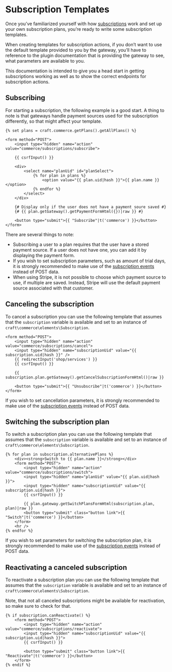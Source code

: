 # Subscription Templates

Once you’ve familiarized yourself with how [subscriptions](subscriptions.md) work and set up your own subscription plans, you’re ready to write some subscription templates.

When creating templates for subscription actions, if you don’t want to use the default template provided to you by the gateway, you’ll have to reference to the plugin documentation that is providing the gateway to see, what parameters are available to you.

This documentation is intended to give you a head start in getting subscriptions working as well as to show the correct endpoints for subscription actions.

## Subscribing

For starting a subscription, the following example is a good start. A thing to note is that gateways handle payment sources used for the subscription differently, so that might affect your template.

```twig
{% set plans = craft.commerce.getPlans().getAllPlans() %}

<form method="POST">
    <input type="hidden" name="action" value="commerce/subscriptions/subscribe">

    {{ csrfInput() }}

    <div>
        <select name="planUid" id="planSelect">
            {% for plan in plans %}
                <option value="{{ plan.uid|hash }}">{{ plan.name }}</option>
            {% endfor %}
        </select>
    </div>

    {# Display only if the user does not have a payment soure saved #}
    {# {{ plan.getGateway().getPaymentFormHtml({})|raw }} #}

    <button type="submit">{{ "Subscribe"|t('commerce') }}</button>
</form>
```

There are several things to note:

- Subscribing a user to a plan requires that the user have a stored payment source. If a user does not have one, you can add it by displaying the payment form.
- If you wish to set subscription parameters, such as amount of trial days, it is strongly recommended to make use of the [subscription events](events.md#beforecreatesubscription) instead of POST data.
- When using Stripe, it is not possible to choose which payment source to use, if multiple are saved. Instead, Stripe will use the default payment source associated with that customer.

## Canceling the subscription

To cancel a subscription you can use the following template that assumes that the `subscription` variable is available and set to an instance of `craft\commerce\elements\Subscription`.

```twig
<form method="POST">
    <input type="hidden" name="action" value="commerce/subscriptions/cancel">
    <input type="hidden" name="subscriptionUid" value="{{ subscription.uid|hash }}" />
    {{ redirectInput('shop/services') }}
    {{ csrfInput() }}

    {{ subscription.plan.getGateway().getCancelSubscriptionFormHtml()|raw }}

    <button type="submit">{{ "Unsubscribe"|t('commerce') }}</button>
</form>
```

If you wish to set cancellation parameters, it is strongly recommended to make use of the [subscription events](events.md#beforecancelsubscription) instead of POST data.

## Switching the subscription plan

To switch a subscription plan you can use the following template that assumes that the `subscription` variable is available and set to an instance of `craft\commerce\elements\Subscription`.

```twig
{% for plan in subscription.alternativePlans %}
    <div><strong>Switch to {{ plan.name }}</strong></div>
    <form method="POST">
        <input type="hidden" name="action" value="commerce/subscriptions/switch">
        <input type="hidden" name="planUid" value="{{ plan.uid|hash }}">
        <input type="hidden" name="subscriptionUid" value="{{ subscription.uid|hash }}">
        {{ csrfInput() }}

        {{ plan.gateway.getSwitchPlansFormHtml(subscription.plan, plan)|raw }}
        <button type="submit" class="button link">{{ "Switch"|t('commerce') }}</button>
    </form>
    <hr />
{% endfor %}
```

If you wish to set parameters for switching the subscription plan, it is strongly recommended to make use of the [subscription events](events.md#beforeswitchsubscriptionplan) instead of POST data.

## Reactivating a canceled subscription

To reactivate a subscription plan you can use the following template that assumes that the `subscription` variable is available and set to an instance of `craft\commerce\elements\Subscription`.

Note, that not all canceled subscriptions might be available for reactivation, so make sure to check for that.

```twig
{% if subscription.canReactivate() %}
    <form method="POST">
        <input type="hidden" name="action" value="commerce/subscriptions/reactivate">
        <input type="hidden" name="subscriptionUid" value="{{ subscription.uid|hash }}">
        {{ csrfInput() }}

        <button type="submit" class="button link">{{ "Reactivate"|t('commerce') }}</button>
    </form>
{% endif %}
```
